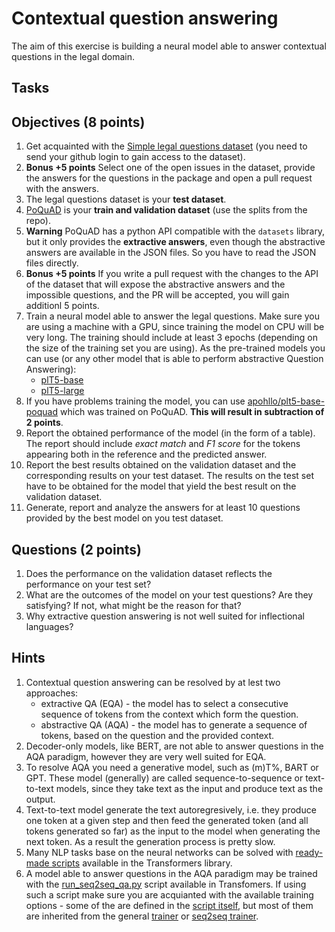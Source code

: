 # Contextual question answering

The aim of this exercise is building a neural model able to answer contextual questions in the legal domain.

## Tasks

## Objectives (8 points)

1. Get acquainted with the [Simple legal questions dataset](https://github.com/apohllo/simple-legal-questions-pl) (you need to send your github login to gain access to the dataset).
2. **Bonus +5 points** Select one of the open issues in the dataset, provide the answers for the questions in the
   package and open a pull request with the answers.
3. The legal questions dataset is your **test dataset**.
4. [PoQuAD](https://huggingface.co/datasets/clarin-pl/poquad) is your **train and validation dataset** (use the splits from the repo).
5. **Warning** PoQuAD has a python API compatible with the `datasets` library, but it only provides the **extractive answers**, even
   though the abstractive answers are available in the JSON files. So you have to read the JSON files directly.
6. **Bonus +5 points** If you write a pull request with the changes to the API of the dataset that will expose the abstractive answers
   and the impossible questions, and the PR will be accepted, you will gain additionl 5 points.
7. Train a neural model able to answer the legal questions. Make sure you are using a machine
   with a GPU, since training the model on CPU will be very long. 
   The training should include at least 3 epochs (depending on the size of the training set you are using). 
   As the pre-trained models you can use (or any other model that is able to perform abstractive Question Answering):
   * [plT5-base](https://huggingface.co/allegro/plt5-base)
   * [plT5-large](https://huggingface.co/allegro/plt5-large)
8. If you have problems training the model, you can use [apohllo/plt5-base-poquad](https://huggingface.co/apohllo/plt5-base-poquad) which was trained on PoQuAD. **This will result in  subtraction of 2 points**. 
9. Report the obtained performance of the model (in the form of a table). The report should include *exact match* and *F1 score* 
   for the tokens appearing both in the reference and the predicted answer.
10. Report the best results obtained on the validation dataset and the corresponding results on your test dataset. The results on the 
   test set have to be obtained for the model that yield the best result on the validation dataset.
11. Generate, report and analyze the answers for at least 10 questions provided by the best model on you test dataset.
   
## Questions (2 points)

1. Does the performance on the validation dataset reflects the performance on your test set?
2. What are the outcomes of the model on your test questions? Are they satisfying? If not, what might be the reason
   for that?
3. Why extractive question answering is not well suited for inflectional languages?

## Hints
1. Contextual question answering can be resolved by at lest two approaches:
   * extractive QA (EQA) - the model has to select a consecutive sequence of tokens from the context which form the question.
   * abstractive QA (AQA) - the model has to generate a sequence of tokens, based on the question and the provided context.
2. Decoder-only models, like BERT, are not able to answer questions in the AQA paradigm, however they are very well suited for EQA.
3. To resolve AQA you need a generative model, such as (m)T%, BART or GPT. These model (generally) are called sequence-to-sequence
   or text-to-text models, since they take text as the input and produce text as the output.
4. Text-to-text model generate the text autoregresively, i.e. they produce one token at a given step and then feed the generated token 
   (and all tokens generated so far) as the input to the model when generating the next token.
   As a result the generation process is pretty slow.
6. Many NLP tasks base on the neural networks can be solved with
   [ready-made scripts](https://github.com/huggingface/transformers/tree/main/examples/pytorch) available in the Transformers library.
8. A model able to answer questions in the AQA paradigm may be trained with the
   [run_seq2seq_qa.py](https://github.com/huggingface/transformers/tree/main/examples/pytorch/question-answering)
   script available in Transfomers.
   If using such a script make sure you are acquianted with the available training options - some of the are defined in the
   [script itself](https://github.com/huggingface/transformers/blob/main/examples/pytorch/question-answering/run_seq2seq_qa.py#L56), 
   but most of them are inherited from the general [trainer](https://huggingface.co/docs/transformers/main_classes/trainer#transformers.TrainingArguments)
   or [seq2seq trainer](https://huggingface.co/docs/transformers/main_classes/trainer#transformers.Seq2SeqTrainingArguments).

